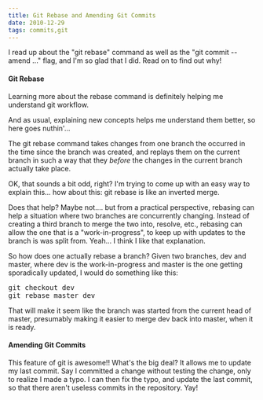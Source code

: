 ```yaml
---
title: Git Rebase and Amending Git Commits
date: 2010-12-29
tags: commits,git
---
```

I read up about the "git rebase" command as well as the "git commit --amend ..." flag, and I'm so glad that I did. Read on to find out why!

#### Git Rebase
Learning more about the rebase command is definitely helping me understand git workflow.

And as usual, explaining new concepts helps me understand them better, so here goes nuthin'...

The git rebase command takes changes from one branch the occurred in the time since the branch was created, and replays them on the current branch in such a way that they *before* the changes in the current branch actually take place.

OK, that sounds a bit odd, right? I'm trying to come up with an easy way to explain this... how about this: git rebase is like an inverted merge.

Does that help? Maybe not.... but from a practical perspective, rebasing can help a situation where two branches are concurrently changing. Instead of creating a third branch to merge the two into, resolve, etc., rebasing can allow the one that is a "work-in-progress", to keep up with updates to the branch is was split from. Yeah... I think I like that explanation.

So how does one actually rebase a branch? Given two branches, dev and master, where dev is the work-in-progress and master is the one getting sporadically updated, I would do something like this:

<pre class="sh_sh">
git checkout dev
git rebase master dev
</pre>

That will make it seem like the branch was started from the current head of master, presumably making it easier to merge dev back into master, when it is ready.

#### Amending Git Commits

This feature of git is awesome!! What's the big deal? It allows me to update my last commit. Say I committed a change without testing the change, only to realize I made a typo. I can then fix the typo, and update the last commit, so that there aren't useless commits in the repository. Yay!

